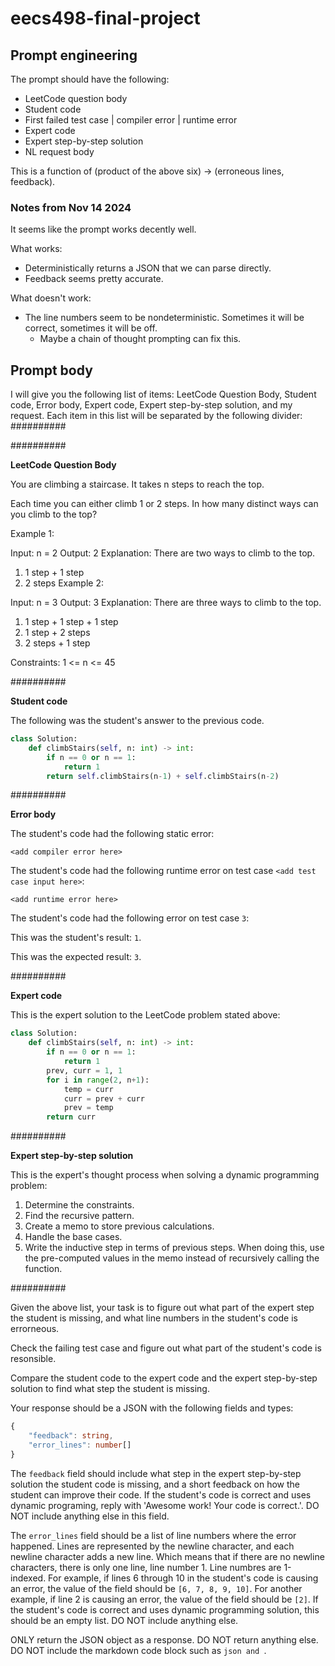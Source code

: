 # eecs498-final-project

## Prompt engineering

The prompt should have the following:
- LeetCode question body
- Student code
- First failed test case | compiler error | runtime error
- Expert code
- Expert step-by-step solution
- NL request body

This is a function of (product of the above six) -> (erroneous lines, feedback).

### Notes from Nov 14 2024

It seems like the prompt works decently well.

What works:
- Deterministically returns a JSON that we can parse directly.
- Feedback seems pretty accurate.

What doesn't work:
- The line numbers seem to be nondeterministic. Sometimes it will be correct, sometimes it will be off.
  - Maybe a chain of thought prompting can fix this.

## Prompt body

I will give you the following list of items: LeetCode Question Body, Student code, Error body, Expert code, Expert step-by-step solution, and my request.
Each item in this list will be separated by the following divider: ##########

##########

**LeetCode Question Body**

You are climbing a staircase. It takes n steps to reach the top.

Each time you can either climb 1 or 2 steps. In how many distinct ways can you climb to the top?

Example 1:

Input: n = 2
Output: 2
Explanation: There are two ways to climb to the top.
1. 1 step + 1 step
2. 2 steps
Example 2:

Input: n = 3
Output: 3
Explanation: There are three ways to climb to the top.
1. 1 step + 1 step + 1 step
2. 1 step + 2 steps
3. 2 steps + 1 step
 
Constraints:
1 <= n <= 45

##########

**Student code**

The following was the student's answer to the previous code.

```py
class Solution:
    def climbStairs(self, n: int) -> int:
        if n == 0 or n == 1:
            return 1
        return self.climbStairs(n-1) + self.climbStairs(n-2)
```

##########

**Error body**

<!-- if the student's code had a compile error -->

The student's code had the following static error:

```text
<add compiler error here>
```

<!-- if the student's code had a runtime error -->

The student's code had the following runtime error on test case `<add test case input here>`:

```text
<add runtime error here>
```

<!-- if the student's code had a test case error -->

The student's code had the following error on test case `3`:

This was the student's result: `1`.

This was the expected result: `3`.

##########

**Expert code**

This is the expert solution to the LeetCode problem stated above:

```py
class Solution:
    def climbStairs(self, n: int) -> int:
        if n == 0 or n == 1:
            return 1
        prev, curr = 1, 1
        for i in range(2, n+1):
            temp = curr
            curr = prev + curr
            prev = temp
        return curr
```

##########

**Expert step-by-step solution**

This is the expert's thought process when solving a dynamic programming problem:

1. Determine the constraints.
2. Find the recursive pattern.
3. Create a memo to store previous calculations.
4. Handle the base cases.
5. Write the inductive step in terms of previous steps. When doing this, use the pre-computed values in the memo instead of recursively calling the function.

##########

Given the above list, your task is to figure out what part of the expert step the student is missing, and what line numbers in the student's code is errorneous.

Check the failing test case and figure out what part of the student's code is resonsible.

Compare the student code to the expert code and the expert step-by-step solution to find what step the student is missing.

Your response should be a JSON with the following fields and types:
```ts
{
    "feedback": string,
    "error_lines": number[]
}
```

The `feedback` field should include what step in the expert step-by-step solution the student code is missing, and a short feedback on how the student can improve their code. If the student's code is correct and uses dynamic programing, reply with 'Awesome work! Your code is correct.'. DO NOT include anything else in this field.

The `error_lines` field should be a list of line numbers where the error happened. Lines are represented by the newline character, and each newline character adds a new line. Which means that if there are no newline characters, there is only one line, line number 1. Line numbres are 1-indexed. For example, if lines 6 through 10 in the student's code is causing an error, the value of the field should be `[6, 7, 8, 9, 10]`. For another example, if line 2 is causing an error, the value of the field should be `[2]`. If the student's code is correct and uses dynamic programming solution, this should be an empty list. DO NOT include anything else.

ONLY return the JSON object as a response. DO NOT return anything else. DO NOT include the markdown code block such as ```json and ```.
